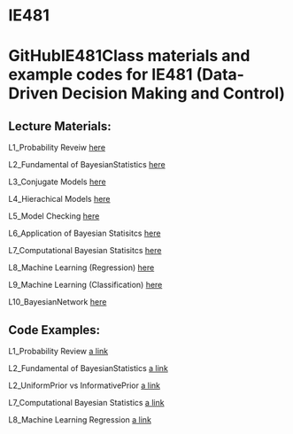 # IE481

# GitHubIE481Class materials and example codes for IE481 (Data-Driven Decision Making and Control)

## Lecture Materials:
L1_Probability Reveiw [here](Lectures/L1_ProbabilityReview.pdf)

L2_Fundamental of BayesianStatistics [here](Lectures/L2_FundamentalOfBayesianStatistics.pdf)

L3_Conjugate Models [here](Lectures/L3_ConjugateModels.pdf)

L4_Hierachical Models [here](Lectures/L4_HierachicalModels.pdf)

L5_Model Checking [here](Lectures/L5_ModelChecking.pdf)

L6_Application of Bayesian Statisitcs [here](Lectures/L6_ApplicationofBayesianStatistics.pdf)

L7_Computational Bayesian Statisitcs [here](Lectures/L7_ComputationalBayesianStatistics.pdf)

L8_Machine Learning (Regression) [here](Lectures/L8_MachineLearningRegression.pdf)

L9_Machine Learning (Classification) [here](Lectures/L9_MachineLearningClassification.pdf)

L10_BayesianNetwork [here](Lectures/L10_BayesianNetwork.pdf)

## Code Examples:
L1_Probability Review [a link](https://nbviewer.jupyter.org/github/Jkparkaist/IE481/blob/master/Codes/L1_probabilityDistributions.ipynb)

L2_Fundamental of BayesianStatistics [a link](https://nbviewer.jupyter.org/github/Jkparkaist/IE481/blob/master/Codes/L2_FundamentalOfBayesianStatistics.ipynb)

L2_UniformPrior vs InformativePrior [a link](https://nbviewer.jupyter.org/github/Jkparkaist/IE481/blob/master/Codes/L2_UniformPrior_vs_InformativePrior.ipynb)

L7_Computational Bayesian Statistics [a link](https://nbviewer.jupyter.org/github/Jkparkaist/IE481/blob/master/Codes/L7_ComputationalBayesianStatistics.ipynb)

L8_Machine Learning Regression [a link](https://nbviewer.jupyter.org/github/Jkparkaist/IE481/blob/master/Codes/L8_MachineLearningRegression.ipynb)
